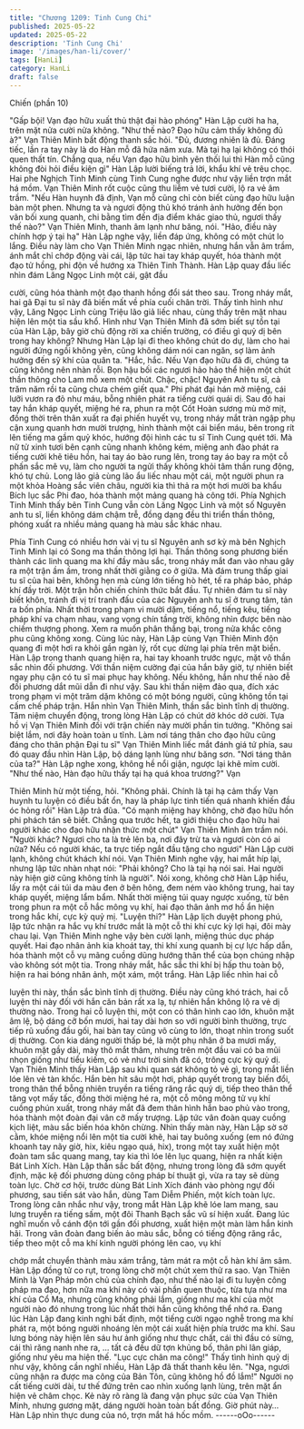 ```yaml
---
title: "Chương 1209: Tinh Cung Chi"
published: 2025-05-22
updated: 2025-05-22
description: 'Tinh Cung Chi'
image: '/images/han-li/cover/'
tags: [HanLi]
category: HanLi
draft: false
---
```


Chiến (phần 10)

"Gấp bội! Vạn đạo hữu xuất thủ thật đại hào phóng" Hàn Lập cười
ha ha, trên mặt nửa cười nửa không.
"Như thế nào? Đạo hữu cảm thấy không đủ à?" Vạn Thiên Minh
bất động thanh sắc hỏi.
"Đủ, đương nhiên là đủ. Đáng tiếc, lần ra tay này là do Hàn mỗ đã
hứa năm xưa. Mà tại hạ lại không có thói quen thất tín. Chẳng
qua, nếu Vạn đạo hữu bình yên thối lui thì Hàn mỗ cũng không
đòi hỏi điều kiện gì" Hàn Lập lười biếng trả lời, khẩu khí vẻ trêu
chọc.
Hai phe Nghịch Tinh Minh cùng Tinh Cung nghe được như vậy
liền trợn mắt há mồm. Vạn Thiên Minh rốt cuộc cũng thu liễm vẻ
tươi cười, lộ ra vẻ âm trầm.
"Nếu Hàn huynh đã định, Vạn mỗ cũng chỉ còn biết cùng đạo hữu
luận bàn một phen. Nhưng ta và ngươi động thủ khó tránh ảnh
hưởng đến bọn vãn bối xung quanh, chi bằng tìm đến địa điểm
khác giao thủ, ngươi thấy thế nào?" Vạn Thiên Minh, thanh âm
lạnh như băng, nói.
"Hảo, điều này chính hợp ý tại hạ" Hàn Lập nghe vậy, liền đáp
ứng, không có một chút lo lắng.
Điều này làm cho Vạn Thiên Minh ngạc nhiên, nhưng hắn vẫn âm
trầm, ánh mắt chỉ chớp động vài cái, lập tức hai tay kháp quyết,
hóa thành một đạo tử hồng, phi độn về hướng xa Thiên Tinh
Thành.
Hàn Lập quay đầu liếc nhìn đám Lăng Ngọc Linh một cái, gật đầu

cười, cũng hóa thành một đạo thanh hồng đổi sát theo sau. Trong
nháy mắt, hai gã Đại tu sĩ này đã biến mất về phía cuối chân trời.
Thấy tình hình như vậy, Lăng Ngọc Linh cùng Triệu lão giả liếc
nhau, cùng thấy trên mặt nhau hiện lên một tia sầu khổ.
Hình như Vạn Thiên Minh đã sớm biết sự tồn tại của Hàn Lập,
bây giờ chủ động rời xa chiến trường, có điều gì quỷ dị bên trong
hay không? Nhưng Hàn Lập lại đi theo không chút do dự, làm cho
hai người đứng ngồi không yên, cũng không dám nói can ngăn,
sợ làm ảnh hưởng đến sỹ khí của quân ta.
"Hắc, hắc. Nếu Vạn đạo hữu đã đi, chúng ta cũng không nên
nhàn rỗi. Bọn hậu bối các ngươi hảo hảo thể hiện một chút thần
thông cho Lam mỗ xem một chút. Chậc, chậc! Nguyên Anh tu sĩ,
cả trăm năm rồi ta cũng chưa chém giết qua." Phi phát đại hán
mở miệng, cái lưỡi vươn ra đỏ như máu, bỗng nhiên phát ra tiếng
cười quái dị.
Sau đó hai tay hắn kháp quyết, miệng hé ra, phun ra một Cốt
Hoàn sương mù mờ mịt, đồng thời trên thân xuất ra đại phiến
huyết vụ, trong nháy mắt tràn ngập phụ cận xung quanh hơn
mười trượng, hình thành một cái biển máu, bên trong rít lên tiếng
ma gầm quỷ khóc, hướng đội hình các tu sĩ Tinh Cung quét tới.
Mà nữ tử xinh tươi bên cạnh cũng nhanh không kém, miệng anh
đào phát ra tiếng cười khẽ tiêu hồn, hai tay áo bào rung lên, trong
tay áo bay ra một cỗ phấn sắc mê vụ, làm cho người ta ngửi thấy
không khỏi tâm thần rung động, khó tự chủ.
Long lão giả cùng lão ẩu liếc nhau một cái, một người phun ra
một khỏa Hoàng sắc viên châu, người kia thì thả ra một hơi mười
ba khẩu Bích lục sắc Phi đao, hóa thành một mảng quang hà
công tới.
Phía Nghịch Tinh Minh thấy bên Tinh Cung vẫn còn Lăng Ngọc
Linh và một số Nguyên anh tu sĩ, liền không dám chậm trễ, đồng
dạng đều thi triển thần thông, phóng xuất ra nhiều mảng quang hà
màu sắc khác nhau.

Phía Tinh Cung có nhiều hơn vài vị tu sĩ Nguyên anh sơ kỳ mà
bên Nghịch Tinh Minh lại có Song ma thần thông lợi hại. Thần
thông song phương biến thành các linh quang ma khí đầy màu
sắc, trong nháy mắt đan vào nhau gây ra một trận ầm ầm, trong
nhất thời giằng co ở giữa.
Mà đám trung thấp giai tu sĩ của hai bên, không hẹn mà cùng lớn
tiếng hò hét, tế ra pháp bảo, pháp khí đầy trời. Một trận hỗn chiến
chính thức bắt đầu.
Tự nhiên đám tu sĩ này biết khôn, tránh đi vị trí tranh đấu của các
Nguyên anh tu sĩ ở trung tâm, tản ra bốn phía. Nhất thời trong
phạm vi mười dặm, tiếng nổ, tiếng kêu, tiếng pháp khí va chạm
nhau, vang vọng chín tầng trời, không nhìn được bên nào chiếm
thượng phong. Xem ra muốn phân thắng bại, trong nửa khắc
công phu cũng không xong.
Cùng lúc này, Hàn Lập cùng Vạn Thiên Minh độn quang đi một
hơi ra khỏi gần ngàn lý, rốt cục dừng lại phía trên mặt biển. Hàn
Lập trong thanh quang hiện ra, hai tay khoanh trước ngực, mặt vô
thần sắc nhìn đối phương. Với thần niệm cường đại của hắn bây
giờ, tự nhiên biết ngay phụ cận có tu sĩ mai phục hay không. Nếu
không, hắn như thế nào đễ đối phương dắt mũi dẫn đi như vậy.
Sau khi thần niệm đảo qua, đích xác trong phạm vi một trăm dặm
không có một bóng người, cũng không tồn tại cấm chế pháp trận.
Hắn nhìn Vạn Thiên Minh, thần sắc bình tĩnh dị thường. Tâm
niệm chuyển động, trong lòng Hàn Lập có chút dở khóc dở cười.
Tựa hồ vị Vạn Thiên Minh đối với trận chiến này mười phần tin
tưởng.
"Không sai biệt lắm, nơi đây hoàn toàn u tĩnh. Làm nơi táng thân
cho đạo hữu cũng đáng cho thân phận Đại tu sĩ" Vạn Thiên Minh
liếc mắt đánh giá tứ phía, sau đó quay đầu nhìn Hàn Lập, bộ
dáng lạnh lùng như băng sơn.
"Nơi táng thân của ta?" Hàn Lập nghe xong, không hề nổi giận,
ngược lại khẽ mỉm cười.
"Như thế nào, Hàn đạo hữu thấy tại hạ quá khoa trương?" Vạn

Thiên Minh hừ một tiếng, hỏi.
"Không phải. Chính là tại hạ cảm thấy Vạn huynh tu luyện có điều
bất ổn, hay là pháp lực tinh tiến quá nhanh khiến đầu óc hỏng rồi"
Hàn Lập trả đũa.
"Có mạnh miệng hay không, chờ đạo hữu hồn phi phách tán sẽ
biết. Chẳng qua trước hết, ta giới thiệu cho đạo hữu hai người
khác cho đạo hữu nhận thức một chút" Vạn Thiên Minh âm trầm
nói.
"Người khác? Ngươi cho ta là trẻ lên ba, nơi đây trừ ta và ngươi
còn có ai nữa? Nếu có người khác, ta trực tiếp ngắt đầu tặng cho
ngươi" Hàn Lập cười lạnh, không chút khách khí nói.
Vạn Thiên Minh nghe vậy, hai mắt híp lại, nhưng lập tức nhàn
nhạt nói:
"Phải không? Cho là tại hạ nói sai. Hai người này hiện giờ cũng
không tính là người".
Nói xong, không chờ Hàn Lập hiểu, lấy ra một cái túi da màu đen
ở bên hông, đem ném vào không trung, hai tay kháp quyết, miệng
lẩm bẩm.
Nhất thời miệng túi quay ngược xuống, từ bên trong phun ra một
cỗ hắc mông vụ khí, hai đạo thân ảnh mơ hồ ẩn hiện trong hắc
khí, cực kỳ quỷ mị.
"Luyện thi?" Hàn Lập lịch duyệt phong phú, lập tức nhận ra hắc
vụ khí trước mắt là một cỗ thi khí cực kỳ lợi hại, đôi mày chau lại.
Vạn Thiên Minh nghe vậy bèn cười lạnh, miệng thúc dục pháp
quyết.
Hai đạo nhân ảnh kia khoát tay, thi khí xung quanh bị cự lực hấp
dẫn, hóa thành một cỗ vụ mãng cuồng dũng hướng thân thể của
bọn chúng nhập vào không sót một tia.
Trong nháy mắt, hắc sắc thi khí bị hấp thu toàn bộ, hiện ra hai
bóng nhân ảnh, một xám, một trắng. Hàn Lập liếc nhìn hai cỗ

luyện thi này, thần sắc bình tĩnh dị thường. Điều này cũng khó
trách, hai cỗ luyện thi này đối với hắn căn bản rất xa lạ, tự nhiên
hắn không lộ ra vẻ dị thường nào.
Trong hai cỗ luyện thi, một con có thân hình cao lớn, khuôn mặt
âm lệ, bộ dáng cỡ bốn mươi, hai tay dài hơn so với người bình
thường, trực tiếp rũ xuống đầu gối, hai bàn tay cũng vô cùng to
lớn, thoạt nhìn trong suốt dị thường. Con kia dáng người thấp bé,
là một phụ nhân ỡ ba mươi mấy, khuôn mặt gầy dài, mày thô mắt
thâm, nhưng trên một đầu vai có ba mũi nhọn giống như tiểu
kiếm, có vẻ như trời sinh đã có, trông cực kỳ quỷ dị.
Vạn Thiên Minh thấy Hàn Lập sau khi quan sát không tỏ vẻ gì,
trong mắt liền lóe lên vẻ tàn khốc. Hắn bèn hít sâu một hơi, pháp
quyết trong tay biến đổi, trong thân thể bỗng nhiên truyền ra tiếng
răng rắc quỷ dị, tiếp theo thân thể tăng vọt mấy tấc, đồng thời
miệng hé ra, một cỗ mông mông tử vụ khí cuồng phún xuất, trong
nháy mắt đã đem thân hình hắn bao phủ vào trong, hóa thành
một đoàn đại vân cỡ mấy trượng.
Lập tức vân đoàn quay cuồng kịch liệt, màu sắc biến hóa khôn
chừng. Nhìn thấy màn này, Hàn Lập sờ sờ cằm, khóe miệng nổi
lên một tia cười khẽ, hai tay buông xuống (em nó đứng khoanh
tay nãy giờ, hix, kiêu ngạo quá, hix), trong một tay xuất hiện một
đoàn tam sắc quang mang, tay kia thì lóe lên lục quang, hiện ra
nhất kiện Bát Linh Xích.
Hàn Lập thần sắc bất động, nhưng trong lòng đã sớm quyết định,
mặc kệ đối phương dùng công pháp bí thuật gì, vừa ra tay sẽ
dùng toàn lực. Chờ cơ hội, trước dùng Bát Linh Xích đánh vào
phòng ngự đối phương, sau tiến sát vào hắn, dùng Tam Diễm
Phiến, một kích toàn lực.
Trong lòng cân nhắc như vậy, trong mắt Hàn Lập khẽ lóe lam
mang, sau lưng truyền ra tiếng sấm, một đôi Thanh Bạch sắc vũ
sí hiện xuất. Đang lúc nghĩ muốn vỗ cánh độn tới gần đối
phương, xuất hiện một màn làm hắn kinh hãi.
Trong vân đoàn đang biến ảo màu sắc, bỗng có tiếng động răng
rắc, tiếp theo một cỗ ma khí kinh người phóng lên cao, vụ khí

chớp mắt chuyển thành màu xám trắng, tảm mát ra một cỗ hàn
khí âm sâm.
Hàn Lập đồng tử co rụt, trong lòng chờ một chút xem thử ra sao.
Vạn Thiên Minh là Vạn Pháp môn chủ của chính đạo, như thế nào
lại đi tu luyện công pháp ma đạo, hơn nữa ma khí này có vài phần
quen thuộc, từa tựa như ma khí của Cổ Ma, nhưng cũng không
phải lắm, giống như ma khí của một người nào đó nhưng trong
lúc nhất thời hắn cũng không thể nhớ ra.
Đang lúc Hàn Lập đang kinh nghi bất định, một tiếng cười ngạo
nghễ trong ma khí phát ra, một bóng người nhoáng lên một cái
xuất hiện phía trước ma khí.
Sau lưng bóng này hiện lên sáu hư ảnh giống như thực chất, cái
thì đầu có sừng, cái thì răng nanh nhe ra, … tất cả đều dữ tợn
khủng bố, thân phi lân giáp, giống như yêu ma hiện thế.
"Lục cực chân ma công!"
Thấy tình hình quỷ dị như vậy, không cần nghĩ nhiều, Hàn Lập đã
thất thanh kêu lên.
"Nga, ngươi cũng nhận ra được ma công của Bản Tôn, cũng
không hồ đồ lắm!"
Người nọ cất tiếng cười dài, tư thế đứng trên cao nhìn xuống lạnh
lùng, trên mặt ẩn hiện vẻ châm chọc. Kẻ này rõ ràng là đang vận
phục sức của Vạn Thiên Minh, nhưng gương mặt, dáng người
hoàn toàn bất đồng. Giờ phút này… Hàn Lập nhìn thực dung của
nó, trợn mắt há hốc mồm.
------oOo------

